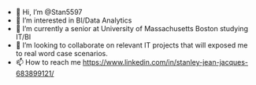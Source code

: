 - 👋 Hi, I’m @Stan5597
- 👀 I’m interested in BI/Data Analytics
- 🌱 I’m currently a senior at University of Massachusetts Boston studying IT/BI 
- 💞️ I’m looking to collaborate on relevant IT projects that will exposed me to real word case scenarios.
- 📫 How to reach me https://www.linkedin.com/in/stanley-jean-jacques-683899121/

<!---
Stan5597/Stan5597 is a ✨ special ✨ repository because its `README.md` (this file) appears on your GitHub profile.
You can click the Preview link to take a look at your changes.
--->
